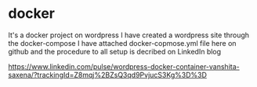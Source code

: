 # docker 
It's a docker project on wordpress
I have created a wordpress site through the docker-compose 
I have attached docker-copmose.yml file here on github and the procedure to all setup is decribed on LinkedIn blog

https://www.linkedin.com/pulse/wordpress-docker-container-vanshita-saxena/?trackingId=Z8mqj%2BZsQ3qd9PvjucS3Kg%3D%3D
